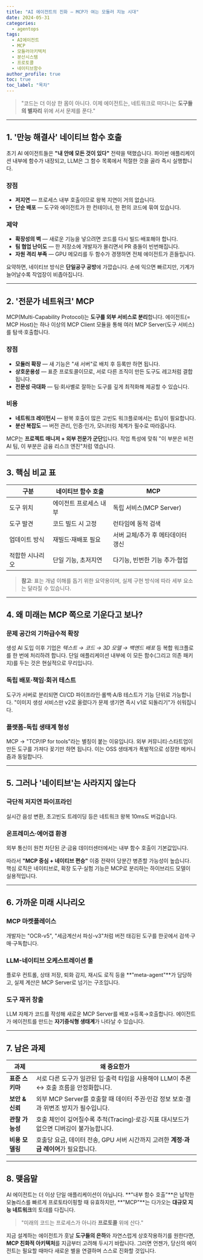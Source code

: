 ```yaml
---
title: "AI 에이전트의 진화 — MCP가 여는 모듈러 지능 시대"
date: 2024-05-31
categories: 
  - agentops
tags: 
  - AI에이전트
  - MCP
  - 모듈러아키텍처
  - 분산시스템
  - 프로토콜
  - 네이티브함수
author_profile: true
toc: true
toc_label: "목차"
---
```


> "코드는 더 이상 한 몸이 아니다.
> 이제 에이전트는, 네트워크로 떠다니는 **도구들의 별자리** 위에 서서 문제를 푼다."

---

## 1. '만능 해결사' 네이티브 함수 호출

초기 AI 에이전트들은 **"내 안에 모든 것이 있다"** 전략을 택했습니다.
파이썬 애플리케이션 내부에 함수가 내장되고, LLM은 그 함수 목록에서 적절한 것을 골라 즉시 실행합니다.

### 장점

- **저지연** — 프로세스 내부 호출이므로 왕복 지연이 거의 없습니다.
- **단순 배포** — 도구와 에이전트가 한 컨테이너, 한 편의 코드에 묶여 있습니다.

### 제약

- **확장성의 벽** — 새로운 기능을 넣으려면 코드를 다시 빌드·배포해야 합니다.
- **팀 협업 난이도** — 한 저장소에 개발자가 몰리면서 PR 충돌이 빈번해집니다.
- **자원 격리 부족** — GPU 메모리를 두 함수가 경쟁하면 전체 에이전트가 흔들립니다.

요약하면, 네이티브 방식은 **단일공구 공방**에 가깝습니다. 손에 익으면 빠르지만, 기계가 늘어날수록 작업장이 비좁아집니다.

---

## 2. '전문가 네트워크' MCP

MCP(Multi-Capability Protocol)는 **도구를 외부 서비스로 분리**합니다.
에이전트(= MCP Host)는 하나 이상의 MCP Client 모듈을 통해 여러 MCP Server(도구 서비스)를 탐색·호출합니다.

### 장점

- **모듈러 확장** — 새 기능은 "새 서버"로 배치 후 등록만 하면 됩니다.
- **상호운용성** — 표준 프로토콜이므로, 서로 다른 조직이 만든 도구도 레고처럼 결합됩니다.
- **전문성 극대화** — 팀·회사별로 잘하는 도구를 깊게 최적화해 제공할 수 있습니다.

### 비용

- **네트워크 레이턴시** — 왕복 호출이 많은 고빈도 워크플로에서는 튜닝이 필요합니다.
- **분산 복잡도** — 버전 관리, 인증·인가, 모니터링 체계가 필수로 따라옵니다.

MCP는 **프로젝트 매니저 + 외부 전문가 군단**입니다.
작업 특성에 맞춰 "이 부분은 비전 AI 팀, 이 부분은 금융 리스크 엔진"처럼 엮습니다.

---

## 3. 핵심 비교 표

| 구분       | 네이티브 함수 호출   | MCP                 |
| -------- | ------------ | ------------------- |
| 도구 위치    | 에이전트 프로세스 내부 | 독립 서비스(MCP Server)  |
| 도구 발견    | 코드 빌드 시 고정   | 런타임에 동적 검색          |
| 업데이트 방식  | 재빌드·재배포 필요   | 서버 교체/추가 후 메타데이터 갱신 |
| 적합한 시나리오 | 단일 기능, 초저지연  | 다기능, 빈번한 기능 추가·협업   |

> **참고**: 표는 개념 이해를 돕기 위한 요약용이며, 실제 구현 방식에 따라 세부 요소는 달라질 수 있습니다.

---

## 4. 왜 미래는 MCP 쪽으로 기운다고 보나?

### 문제 공간의 기하급수적 확장

생성 AI 도입 이후 기업은 _텍스트 → 코드 → 3D 모델 → 백엔드 배포_ 등 복합 워크플로를 한 번에 처리하려 합니다. 단일 애플리케이션 내부에 이 모든 함수(그리고 의존 패키지)를 두는 것은 현실적으로 무리입니다.

### 독립 배포·책임·회귀 테스트

도구가 서버로 분리되면 CI/CD 파이프라인·롤백·A/B 테스트가 기능 단위로 가능합니다. "이미지 생성 서비스만 v2로 올렸다가 문제 생기면 즉시 v1로 되돌리기"가 쉬워집니다.

### 플랫폼-독립 생태계 형성

MCP → "TCP/IP for tools"라는 별칭이 붙는 이유입니다. 외부 커뮤니티·스타트업이 만든 도구를 가져다 꽂기만 하면 됩니다. 이는 OSS 생태계가 폭발적으로 성장한 메커니즘과 동일합니다.

---

## 5. 그러나 '네이티브'는 사라지지 않는다

### 극단적 저지연 파이프라인

실시간 음성 변환, 초고빈도 트레이딩 등은 네트워크 왕복 10ms도 버겁습니다.

### 온프레미스·에어갭 환경

외부 통신이 원천 차단된 군·금융 데이터센터에서는 내부 함수 호출이 기본값입니다.

따라서 **"MCP 중심 + 네이티브 편승"** 이중 전략이 당분간 병존할 가능성이 높습니다. 핵심 로직은 네이티브로, 확장 도구·실험 기능은 MCP로 분리하는 하이브리드 모델이 실용적입니다.

---

## 6. 가까운 미래 시나리오

### MCP 마켓플레이스

개발자는 "OCR-v5", "세금계산서 파싱-v3"처럼 버전 태깅된 도구를 한곳에서 검색·구매·구독합니다.

### LLM-네이티브 오케스트레이션 툴

플로우 컨트롤, 상태 저장, 퇴화 감지, 재시도 로직 등을 **"meta-agent"**가 담당하고, 실제 계산은 MCP Server로 넘기는 구조입니다.

### 도구 재귀 창출

LLM 자체가 코드를 작성해 새로운 MCP Server를 배포→등록→호출합니다. 에이전트가 에이전트를 만드는 **자기증식형 생태계**가 나타날 수 있습니다.

---

## 7. 남은 과제

| 과제          | 왜 중요한가                                              |
| ----------- | --------------------------------------------------- |
| **표준 스키마**  | 서로 다른 도구가 일관된 입·출력 타입을 사용해야 LLM이 추론 ↔ 호출 흐름을 안정화합니다. |
| **보안 & 신뢰** | 외부 MCP Server를 호출할 때 데이터 주권·민감 정보 보호·결과 위변조 방지가 필수입니다. |
| **관찰 가능성**  | 호출 체인이 깊어질수록 추적(Tracing)·로깅·지표 대시보드가 없으면 디버깅이 불가능합니다.   |
| **비용 모델링**  | 호출당 요금, 데이터 전송, GPU 서버 시간까지 고려한 **계정·과금 레이어**가 필요합니다.  |

---

## 8. 맺음말

AI 에이전트는 더 이상 단일 애플리케이션이 아닙니다.
**"내부 함수 호출"**은 납작한 모놀리스를 빠르게 프로토타이핑할 때 유효하지만, **"MCP"**는 다가오는 **대규모 지능 네트워크**의 토대를 다집니다.

> "미래의 코드는 프로세스가 아니라 **프로토콜** 위에 산다."

지금 설계하는 에이전트가 훗날 **도구들의 은하**와 자연스럽게 상호작용하기를 원한다면, **MCP 친화적 아키텍처**를 지금부터 고려해 두시기 바랍니다. 그러면 언젠가, 당신의 에이전트는 필요할 때마다 새로운 별을 연결하며 스스로 진화할 것입니다.
